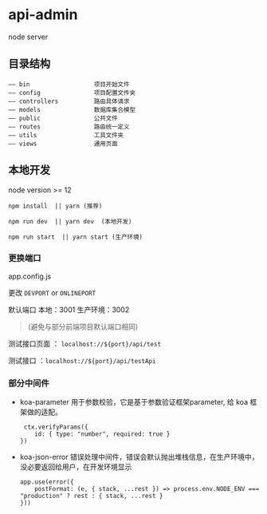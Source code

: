 # api-admin
node server

## 目录结构

```
—— bin                  项目开始文件
—— config               项目配置文件夹
—— controllers          路由具体请求
—— models               数据库集合模型
—— public               公共文件
—— routes               路由统一定义
—— utils                工具文件夹
—— views                通用页面
```

## 本地开发

node version >= 12

```
npm install  || yarn (推荐)

npm run dev  || yarn dev  (本地开发)

npm run start  || yarn start (生产环境)

```
### 更换端口

app.config.js  
 
更改 `DEVPORT` or  `ONLINEPORT`

默认端口 本地：3001  生产环境：3002
> (避免与部分前端项目默认端口相同)

测试接口页面 ： `localhost://${port}/api/test `

测试接口 ：`localhost://${port}/api/testApi `


### 部分中间件
 - koa-parameter 用于参数校验，它是基于参数验证框架parameter, 给 koa 框架做的适配。
    ```
     ctx.verifyParams({
        id: { type: "number", required: true }
    })
    ```
 - koa-json-error 错误处理中间件，错误会默认抛出堆栈信息，在生产环境中，没必要返回给用户，在开发环境显示 
    ```
    app.use(error({
        postFormat: (e, { stack, ...rest }) => process.env.NODE_ENV === "production" ? rest : { stack, ...rest }
    }))
    ```








